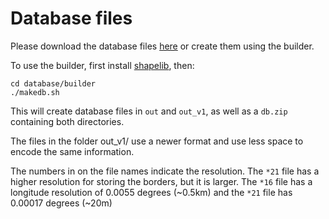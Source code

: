 # Database files

Please download the database files [here](https://cdn.bertold.org/zonedetect/db/db.zip) or create them using the builder.

To use the builder, first install [shapelib](https://github.com/OSGeo/shapelib), then:

    cd database/builder
    ./makedb.sh
    
This will create database files in `out` and `out_v1`, as well as a `db.zip` containing both directories.

The files in the folder out\_v1/ use a newer format and use less space to encode the same information.

The numbers in on the file names indicate the resolution. The `*21` file has a higher resolution for storing the borders, but it is larger. The `*16` file has a longitude resolution of 0.0055 degrees (~0.5km) and the `*21` file has 0.00017 degrees (~20m)
